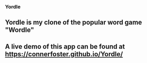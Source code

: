 ### Yordle
## Yordle is my clone of the popular word game "Wordle" 
## A live demo of this app can be found at https://connerfoster.github.io/Yordle/


